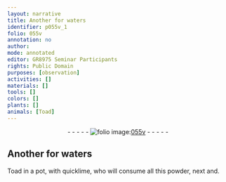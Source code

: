 ```yaml
---
layout: narrative
title: Another for waters
identifier: p055v_1
folio: 055v
annotation: no
author:
mode: annotated
editor: GR8975 Seminar Participants
rights: Public Domain
purposes: [observation]
activities: []
materials: []
tools: []
colors: []
plants: []
animals: [Toad]
---
```


 <div class="folio" align="center">- - - - - <a href="http://gallica.bnf.fr/ark:/12148/btv1b10500001g/f116.image" target="_blank"><img src="https://cu-mkp.github.io/GR8975-edition/assets/photo-icon.png" alt="folio image: " style="display:inline-block; margin-bottom:-3px;"/>055v</a> - - - - - </div>  

## Another for waters

 
<span class="animal">Toad</span> in a pot, with quicklime, who will consume all this powder, next and.
 